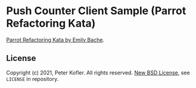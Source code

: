 # Push Counter Client Sample (Parrot Refactoring Kata)

[Parrot Refactoring Kata by Emily Bache](https://github.com/emilybache/Parrot-Refactoring-Kata).

## License

Copyright (c) 2021, Peter Kofler. All rights reserved.
[New BSD License](https://opensource.org/licenses/BSD-3-Clause), see `LICENSE` in repository.
